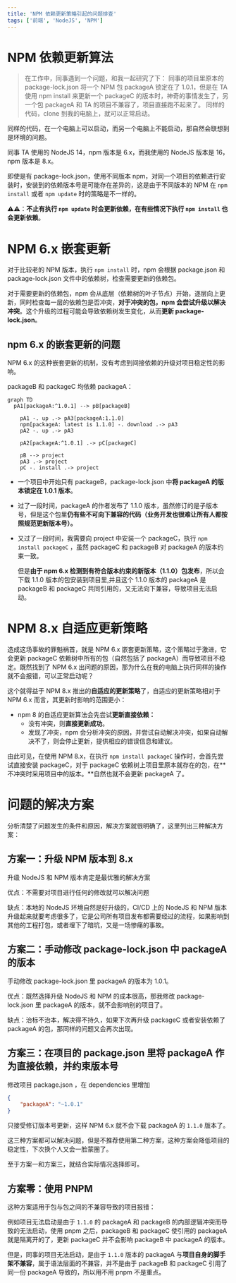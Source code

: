 ```yaml
---
title: 'NPM 依赖更新策略引起的问题排查'
tags: ['前端', 'NodeJS', 'NPM']
---
```


# NPM 依赖更新算法

> 在工作中，同事遇到一个问题，和我一起研究了下：
同事的项目里原本的 package-lock.json 将一个 NPM 包 packageA 锁定在了 1.0.1，但是在 TA 使用 npm install 来更新一个 packageC 的版本时，神奇的事情发生了，另一个包 packageA 和 TA 的项目不兼容了，项目直接跑不起来了。
同样的代码，clone 到我的电脑上，就可以正常启动。
> 

同样的代码，在一个电脑上可以启动，而另一个电脑上不能启动，那自然会联想到是环境的问题。

同事 TA 使用的 NodeJS 14，npm 版本是 6.x，而我使用的 NodeJS 版本是 16，npm 版本是 8.x。

即使是有 package-lock.json，使用不同版本 npm，对同一个项目的依赖进行安装时，安装到的依赖版本号是可能存在差异的，这是由于不同版本的 NPM 在 `npm install` 或者 `npm update` 时的策略是不一样的。

⚠️⚠️：**不止有执行 `npm update` 时会更新依赖，在有些情况下执行 `npm install` 也会更新依赖**。

# NPM 6.x 嵌套更新

对于比较老的 NPM 版本，执行 `npm install` 时，npm 会根据 package.json 和 package-lock.json 文件中的依赖树，检查需要更新的依赖包。

对于需要更新的依赖包，npm 会从底层（依赖树的叶子节点）开始，逐层向上更新，同时检查每一层的依赖包是否冲突，**对于冲突的包，npm 会尝试升级以解决冲突**。这个升级的过程可能会导致依赖树发生变化，从而**更新 package-lock.json**。

## npm 6.x 的嵌套更新的问题

NPM 6.x 的这种嵌套更新的机制，没有考虑到间接依赖的升级对项目稳定性的影响。

packageB 和 packageC 均依赖 packageA：

```mermaid
graph TD
  pA1[packageA:^1.0.1] --> pB[packageB]

	pA1 -. up .-> pA3[packageA:1.1.0]
	npm[packageA: latest is 1.1.0] -. download .-> pA3
	pA2 -. up .-> pA3

	pA2[packageA:^1.0.1] .-> pC[packageC]

	pB --> project
	pA3 .-> project
	pC -. install .-> project
```

- 一个项目中开始只有 packageB，package-lock.json 中**将 packageA 的版本锁定在 1.0.1 版本**。
- 过了一段时间，packageA 的作者发布了 1.1.0 版本，虽然修订的是子版本号，但是这个包里**仍有些不可向下兼容的代码（业务开发也很难让所有人都按照规范更新版本号）。**
- 又过了一段时间，我需要向 project 中安装一个 packageC，执行 `npm install packageC` ，虽然 packageC 和 packageB 对 packageA 的版本约束一致。
    
    但是**由于 npm 6.x 检测到有符合版本约束的新版本（1.1.0）包发布**，所以会下载 1.1.0 版本的包安装到项目里,并且这个 1.1.0 版本的 packageA 是 packageB 和 packageC 共同引用的，又无法向下兼容，导致项目无法启动。
    

# NPM 8.x 自适应更新策略

造成这场事故的罪魁祸首，就是 NPM 6.x 嵌套更新策略，这个策略过于激进，它会更新 packageC 依赖树中所有的包（自然包括了 packageA）而导致项目不稳定。既然找到了 NPM 6.x 出问题的原因，那为什么在我的电脑上执行同样的操作就不会报错，可以正常启动呢？

这个就得益于 NPM 8.x 推出的**自适应的更新策略**了，自适应的更新策略相对于 NPM 6.x 而言，其更新时影响的范围更小：

- npm 8 的自适应更新算法会先尝试**更新直接依赖：**
    - 没有冲突，则**直接更新成功**。
    - 发现了冲突，npm 会分析冲突的原因，并尝试自动解决冲突，如果自动解决不了，则会停止更新，提供相应的错误信息和建议。

由此可见，在使用 NPM 8.x，在执行 `npm install packageC` 操作时，会首先尝试直接安装 packageC，对于 packageC 依赖树上项目里原本就存在的包，在**不冲突时采用项目中的版本。**自然也就不会更新 packageA 了。

# 问题的解决方案

分析清楚了问题发生的条件和原因，解决方案就很明确了，这里列出三种解决方案：

## 方案一：升级 NPM 版本到 8.x

升级 NodeJS 和 NPM 版本肯定是最优雅的解决方案

优点：不需要对项目进行任何的修改就可以解决问题

缺点：本地的 NodeJS 环境自然是好升级的，CI/CD 上的 NodeJS 和 NPM 版本升级起来就要考虑很多了，它是公司所有项目发布都需要经过的流程，如果影响到其他的工程打包，或者埋下了暗坑，又是一场惨痛的事故。

## 方案二：手动修改 package-lock.json 中 packageA 的版本

手动修改 package-lock.json 里 packageA 的版本为 1.0.1。

优点：既然选择升级 NodeJS 和 NPM 的成本很高，那我修改 package-lock.json 里 packageA 的版本，就不会影响别的项目了。

缺点：治标不治本，解决得不持久，如果下次再升级 packageC 或者安装依赖了 packageA 的包，那同样的问题又会再次出现。

## 方案三：在项目的 package.json 里将 packageA 作为直接依赖，并约束版本号

修改项目 package.json ，在 dependencies 里增加

```json
{
	"packageA": "~1.0.1"
}
```

只接受修订版本号更新，这样 NPM 6.x 就不会下载 packageA 的 `1.1.0` 版本了。

这三种方案都可以解决问题，但是不推荐使用第二种方案，这种方案会降低项目的稳定性，下次换个人又会一脸蒙圈了。

至于方案一和方案三，就结合实际情况选择即可。

## 方案零：使用 PNPM

这种方案适用于包与包之间的不兼容导致的项目报错：

例如项目无法启动是由于 `1.1.0` 的 packageA 和 packageB 的内部逻辑冲突而导致的无法启动，使用 pnpm 之后，packageB 和 packageC 使引用的 packageA 就是隔离开的了，更新 packageC 并不会影响 packageB 中 packageA 的版本。

但是，同事的项目无法启动，是由于 `1.1.0` 版本的 packageA 与**项目自身的脚手架不兼容**，属于语法层面的不兼容，并不是由于 packageB 和 packageC 引用了同一份 packageA 导致的，所以用不用 pnpm 不是重点。
